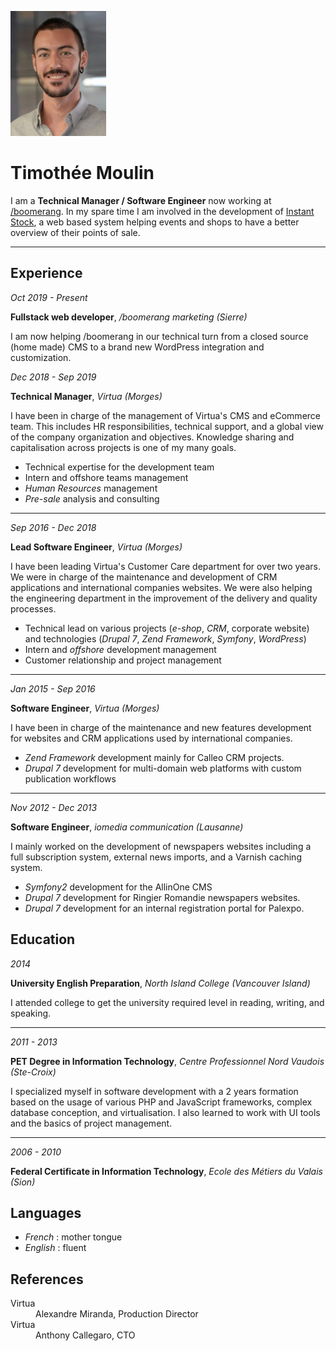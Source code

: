 <!---
#Author: Timothée Moulin
#Date : 2018-03-28
#Language: en
-->

![Timothée Moulin](.pdf/img/tim-small.png)

# Timothée Moulin

I am a **Technical Manager / Software Engineer** now working at [/boomerang](https://www.boomerang.ch). 
In my spare time I am involved in the development of [Instant Stock](https://instant-stock.ch/), a web based system helping events and shops to have a better overview of their points of sale.

---

<div id="col-1" class="col">

## Experience

*Oct 2019 - Present*

**Fullstack web developer**, */boomerang marketing (Sierre)*

I am now helping /boomerang in our technical turn from a closed source (home made) CMS to a brand new WordPress integration and customization.

*Dec 2018 - Sep 2019*

**Technical Manager**, *Virtua (Morges)*

I have been in charge of the management of Virtua's CMS and eCommerce team. This includes HR responsibilities, technical support, and a global view of the company organization and objectives.
Knowledge sharing and capitalisation across projects is one of my many goals.

* Technical expertise for the development team
* Intern and offshore teams management
* *Human Resources* management
* *Pre-sale* analysis and consulting 

---

*Sep 2016 - Dec 2018*

**Lead Software Engineer**, *Virtua (Morges)*

I have been leading Virtua's Customer Care department for over two years. We were in charge of the maintenance and development of CRM applications and international companies websites.
We were also helping the engineering department in the improvement of the delivery and quality processes.

* Technical lead on various projects (*e-shop*, *CRM*, corporate website) and technologies (*Drupal 7*, *Zend Framework*, *Symfony*, *WordPress*)
* Intern and *offshore* development management
* Customer relationship and project management

---

*Jan 2015 - Sep 2016*

**Software Engineer**, *Virtua (Morges)*

I have been in charge of the maintenance and new features development for websites and CRM applications used by international companies.

* *Zend Framework* development mainly for Calleo CRM projects.
* *Drupal 7* development for multi-domain web platforms with custom publication workflows

---

*Nov 2012 - Dec 2013*

**Software Engineer**, *iomedia communication (Lausanne)*

I mainly worked on the development of newspapers websites including a full subscription system, external news imports, and a Varnish caching system.

* *Symfony2* development for the AllinOne CMS
* *Drupal 7* development for Ringier Romandie newspapers websites.
* *Drupal 7* development for an internal registration portal for Palexpo.

<!--
*2009 - 2010*
-->
<!--
**IT Technician**, VAL-COM Technologie (Sion)
-->
<!--
I finished my first technical school with a 2 years internship in a small IT company where I leaned the basics from web server setup to network security and hardware configuration.
-->

</div>

<div id="col-2" class="col">

## Education

*2014*

**University English Preparation**, *North Island College (Vancouver Island)*

<!--Being an important part of my job, I decided to go to Canada to improve my English skills.--> I attended college to get the university required level in reading, writing, and speaking.

---

*2011 - 2013*

**PET Degree in Information Technology**, *Centre Professionnel Nord Vaudois (Ste-Croix)*

I specialized myself in software development with a 2 years formation based on the usage of various PHP and JavaScript frameworks, complex database conception, and virtualisation. I also learned to work with UI tools and the basics of project management.

---

*2006 - 2010*

**Federal Certificate in Information Technology**, *Ecole des Métiers du Valais (Sion)*

<!--This is where I started my path on the IT road with a polyvalent formation going from mecanic to electronic and IT.-->

## Languages

- *French* : mother tongue
- *English* : fluent

## References

<dl>
  <dt>Virtua</dt>
  <dd>Alexandre Miranda, Production Director</dd>
  <dt>Virtua</dt>
  <dd>Anthony Callegaro, CTO<dd>
</dl>

</div>
